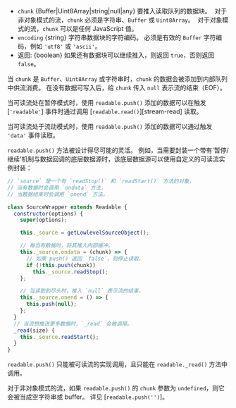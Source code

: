 <!-- YAML
changes:
  - version: v8.0.0
    pr-url: https://github.com/nodejs/node/pull/11608
    description: The `chunk` argument can now be a `Uint8Array` instance.
-->

* `chunk` {Buffer|Uint8Array|string|null|any} 要推入读取队列的数据块。
  对于非对象模式的流，`chunk` 必须是字符串、`Buffer` 或 `Uint8Array`。
  对于对象模式的流，`chunk` 可以是任何 JavaScript 值。
* `encoding` {string} 字符串数据块的字符编码。
  必须是有效的 `Buffer` 字符编码，例如 `'utf8'` 或 `'ascii'`。
* 返回: {boolean} 如果还有数据块可以继续推入，则返回 `true`，否则返回 `false`。

当 `chunk` 是 `Buffer`、`Uint8Array` 或字符串时，`chunk` 的数据会被添加到内部队列中供流消费。
在没有数据可写入后，给 `chunk` 传入 `null` 表示流的结束（EOF）。

当可读流处在暂停模式时，使用 `readable.push()` 添加的数据可以在触发 [`'readable'`] 事件时通过调用 [`readable.read()`][stream-read] 读取。

当可读流处于流动模式时，使用 `readable.push()` 添加的数据可以通过触发 `'data'` 事件读取。

`readable.push()` 方法被设计得尽可能的灵活。
例如，当需要封装一个带有'暂停/继续'机制与数据回调的底层数据源时，该底层数据源可以使用自定义的可读流实例封装：

```js
// `source` 是一个有 `readStop()` 和 `readStart()` 方法的对象，
// 当有数据时会调用 `ondata` 方法，
// 当数据结束时会调用 `onend` 方法。

class SourceWrapper extends Readable {
  constructor(options) {
    super(options);

    this._source = getLowlevelSourceObject();

    // 每当有数据时，将其推入内部缓冲。
    this._source.ondata = (chunk) => {
      // 如果 push() 返回 `false`，则停止读取。
      if (!this.push(chunk))
        this._source.readStop();
    };

    // 当读取到尽头时，推入 `null` 表示流的结束。
    this._source.onend = () => {
      this.push(null);
    };
  }
  // 当流想推送更多数据时，`_read` 会被调用。
  _read(size) {
    this._source.readStart();
  }
}
```

`readable.push()` 只能被可读流的实现调用，且只能在 `readable._read()` 方法中调用。

对于非对象模式的流，如果 `readable.push()` 的 `chunk` 参数为 `undefined`，则它会被当成空字符串或 buffer。
详见 [`readable.push('')`]。


